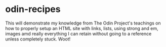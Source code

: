 # odin-recipes
This will demonstrate my knowledge from The Odin Project's teachings on how to properly setup an HTML site with links, lists, using strong and em, images amd really everything I can retain without going to a reference unless completely stuck. Woot!